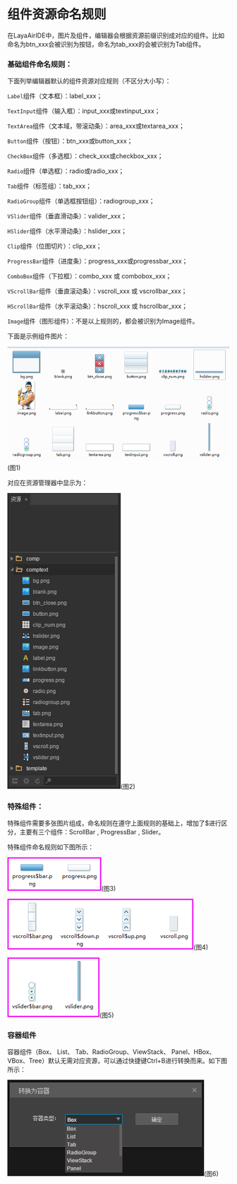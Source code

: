 # 组件资源命名规则

在LayaAirIDE中，图片及组件，编辑器会根据资源前缀识别成对应的组件。比如命名为btn_xxx会被识别为按钮，命名为tab_xxx的会被识别为Tab组件。

### 基础组件命名规则：

下面列举编辑器默认的组件资源对应规则（不区分大小写）：

`Label`组件（文本框）：label_xxx；

`TextInput`组件（输入框）：input_xxx或textinput_xxx；

`TextArea`组件（文本域，带滚动条）：area_xxx或textarea_xxx；

`Button`组件（按钮）：btn_xxx或button_xxx；

`CheckBox`组件（多选框）：check_xxx或checkbox_xxx；

`Radio`组件（单选框）：radio或radio_xxx；

`Tab`组件（标签组）：tab_xxx；

`RadioGroup`组件（单选框按钮组）：radiogroup_xxx；

`VSlider`组件（垂直滑动条）：valider_xxx；

`HSlider`组件（水平滑动条）：hslider_xxx；

`Clip`组件（位图切片）：clip_xxx；

`ProgressBar`组件（进度条）：progress_xxx或progressbar_xxx；

`ComboBox`组件（下拉框）：combo_xxx 或 combobox_xxx；

`VScrollBar`组件（垂直滚动条）：vscroll_xxx 或 vscrollbar_xxx；

`HScrollBar`组件（水平滚动条）：hscroll_xxx 或 hscrollbar_xxx；

`Image`组件（图形组件）：不是以上规则的，都会被识别为Image组件。



下面是示例组件图片：

![1](img\1.png)(图1)

对应在资源管理器中显示为：

![2](img\2.png)(图2)



### 特殊组件：

特殊组件需要多张图片组成，命名规则在遵守上面规则的基础上，增加了$进行区分，主要有三个组件：ScrollBar , ProgressBar , Slider。

特殊组件命名规则如下图所示：

![3](img\3.png)(图3)

![4](img\4.png)(图4)

![5](img\5.png)(图5)



### 容器组件

容器组件（Box、 List、 Tab、RadioGroup、ViewStack、 Panel、HBox、VBox、Tree）默认无需对应资源，可以通过快捷键Ctrl+B进行转换而来。如下图所示：

![6](img\6.png)(图6)


